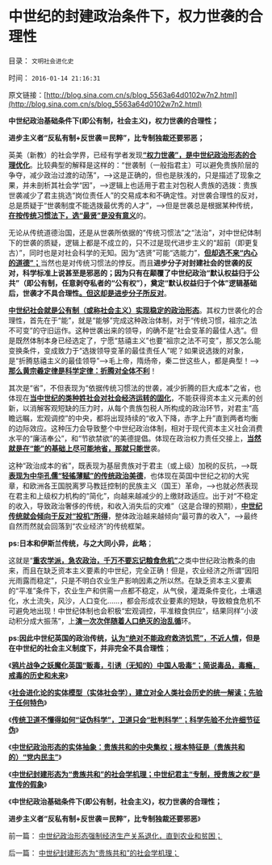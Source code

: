 # 中世纪的封建政治条件下，权力世袭的合理性

目录： `文明社会进化史` 

时间： `2016-01-14 21:16:31` 

原文链接：[http://blog.sina.com.cn/s/blog_5563a64d0102w7n2.html](http://blog.sina.com.cn/s/blog_5563a64d0102w7n2.html)

**中世纪政治基础条件下(即公有制，社会主义)，权力世袭的合理性；**

**进步主义者“反私有制+反世袭＝民粹”，比专制独裁还要邪恶；**

英美（新教）的社会学界，已经有学者发现[**“权力世袭”，是中世纪政治形态的合理优化**](../../../2015/4/11/公有体制下，不是专制极权，就是无政府主义，非此即彼；.md)。比较典型的解释是这样的：“世袭制（一般指君主）可以避免贵族阶层的争夺，减少政治过渡的动荡”，——>这是正确的，但也是肤浅的，只是描述了现象之果，并未剖析其社会学“因”，——>逻辑上也适用于君主对包税人贵族的选拨：贵族世袭减少了君主挑选“岗位责任人”的交易成本和不确定性。对世袭合理性的反对，总是质疑于“世袭制度不能选拨最优秀的人才”，——>但是世袭总是根据某种传统，[**在按传统习惯法下，选“最贤”是没有意义**](../../../2011/11/12/君权神授是公有制社会最先进的政治模式.md)的。

无论从传统道德治国，还是从世袭所依据的“传统习惯法”之“法治”，对中世纪体制下的世袭的质疑，逻辑上都是不成立的，只不过是现代进步主义的“超前（即更复古）”，同时也是对社会科学的无知。因为“选贤”可能“选能力”，[**但却选不来“内心的道德”；**](../../../2015/7/4/公有制信仰者，几乎全部都是口是心非的伪君子！真小人！.md)当然也是对传统习惯法的悖反。而且**进步分子对封建社会的世袭的反对，科学标准上说甚至是邪恶的；因为只有在颠覆了中世纪政治“默认权益归于公共”（即公有制，任意剥夺私者的“公有权”），奠定“默认权益归于个体”逻辑基础后，世袭才不具合理性**[**。但这却是进步分子所反对**](../../../2015/3/3/美国左派简史，美国基督教和马克思主义等进步分子；.md)。

[**中世纪社会就是公有制（或称社会主义）实现稳定的政治形态**](../../../2016/1/12/中世纪政治形态的实体抽象：贵族共和的中央集权；.md)。其权力世袭化的合理性，首先在于“能”，就是“能够”完成这种政治体制，对于“传统习惯，祖宗之法不可变”的守旧运作。这种世袭出来的领导，的确不是“社会变革的最佳人选”。但是既然体制本身已经选定了，宁愿“慈禧主义”也要“祖宗之法不可变”，那又怎么能变换条件，变成致力于“选拨领导变革的最佳责任人”呢？如果说选拨的对象，是“折腾慈禧主义的最佳领导”——>毛上帝，隋炀帝，秦二世这些人，都是典型！——>[**那么黄宗羲定律是科学定律：折腾对全体不利**](../../../2009/2/9/黄宗羲定律“老百姓尽量别折腾”.md)！

其次是“省”，不但表现为“依据传统习惯法的世袭，减少折腾的巨大成本”之省，也体现在[**当中世纪的类种姓社会对社会经济运转的固化**](../../../2010/5/26/类种姓社会是非人权社会的最广泛的社会形态.md)，不能获得资本主义元素的创新，以消解客观短缺的压力时，从每个贵族包税人所构成的政治环节，对君主“高瞻远瞩，宏观调控”的中央，都将出现持续的“收入下降，赤字上升”直到两者均衡的边际效应。这种压力会导致整个中世纪政治体制，相对于现代资本主义社会消费水平的“廉洁奉公”，和“节欲禁欲”的美德提倡。体现在政治权力责任交接上，[**当然就是在“能”的基础上尽可能地省，那就只能世**](../../../2011/11/12/大国治理的传统误区.md)袭。

这种“政治成本的省”，既表现为基层贵族对于君主（或上级）加税的反抗，——>既[**表现为中华孔儒“轻徭薄赋”的传统政治美德**](../../../2015/12/23/中华帝国“隐性税收”的政治传统，得到孔儒阶层的支持.md)，也体现在英国中世纪之初的大宪章，和欧洲各王国脱离罗马教廷控制的民族主义（国王）革命，——>也就必然表现在君主和上级权力机构的“简化”，向越来越减少的上缴财政适应。出于对“不稳定的收入，导致政治奢侈的传统，和收入消失后的灾难”（这是合理的预期），[**中世纪传统就会倾向于反对“投机”所得**](../../../2016/1/12/“守旧”如慈禧主义，也是一种投机；.md)，整体政治越来越倾向“最可靠的收入”，——>最终自然而然就会回落到“农业经济”的传统框架。

**ps:日本和伊斯兰传统，与之大同小异，此略**；

这就是“[**重农学派，急农政治，千万不要忘记粮食危机”**](../../../2011/5/2/产能过剩的惨烈代价；重农学派的耕地红线.md)之类中世纪政治教条的由来，而且在缺乏资本主义要素的中世纪，完全正确！但是，农业经济之所谓“因阳光雨露而稳定”，只是不明白农业生产影响因素之所以然。在缺乏资本主义要素的“平准”条件下，农业生产和供需一点都不稳定，从气侯，灌溉条件变化，土壤退化，水土流失，风沙，人口变化……，都会形成农业要素的短缺，导致粮食危机不可避免地出现！中世纪体制也会积极“宏观调控，平准粮食供应”，结果同样“小波动积分成大振荡”，上[**演一次次伴随着人口绝灭的治乱循**](../../../2013/5/25/传统文化中的暴民运动，农民起义，阶级斗争，亡天下.md)环。

**ps:因此中世纪英国的政治传统，[**认为“绝对不能政府救济饥荒”，不近人情**](../../../2011/12/13/爱尔兰大饥荒的教训;垄断同情心的“向弱者倾斜”.md)，但是在中世纪的社会主义制度下，并非完全不具合理性**；

《[**鸦片战争之妖魔化英国“贩毒，引诱（无知的）中国人吸毒”；简说毒品，毒瘾，戒毒的历史和未来**](../../../2016/1/8/简说毒品，毒瘾，戒毒的历史和未来，及鸦片战争.md)》

《[**社会进化论的实体模型（实体社会学），建立对全人类社会历史的统一解读；先验于任何特色**](../../../2016/1/10/建立对全人类社会历史的统一解读.md)》

《[**传统卫道不懂得如何“证伪科学”，卫道只会“批判科学”；科学先验不允许细节征伪**](../../../2016/1/11/实体历史学不是“借古喻今”，而是“古今通判”.md)》

《[**中世纪政治形态的实体抽象：贵族共和的中央集权；根本特征是（贵族共和的）“党内民主”**](../../../2016/1/12/中世纪政治形态的实体抽象：贵族共和的中央集权；.md)》

《[**中世纪封建形态为“贵族共和”的社会学机理；中世纪君主“专制，授贵族之权”是宣传的假象**](../../../2016/1/13/中世纪封建形态为“贵族共和”的社会学机理；.md)》

《**中世纪政治基础条件下(即公有制，社会主义)，权力世袭的合理性；**

**进步主义者“反私有制+反世袭＝民粹”，比专制独裁还要邪恶**》

前一篇： [中世纪政治形态强制经济生产关系退化，直到农业和贫困；](../../../2016/1/17/中世纪政治形态强制经济生产关系退化，直到农业和贫困；.md)

后一篇： [中世纪封建形态为“贵族共和”的社会学机理；](../../../2016/1/13/中世纪封建形态为“贵族共和”的社会学机理；.md)

